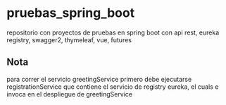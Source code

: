 # pruebas_spring_boot

repositorio con proyectos de pruebas en spring boot con api rest, eureka registry, swagger2, thymeleaf, vue, futures

## Nota

para correr el servicio greetingService primero debe ejecutarse registrationService que contiene el servicio de registry eureka, el cuals e invoca en el despliegue de greetingService

